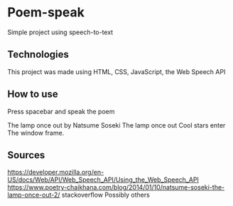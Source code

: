# Poem-speak

Simple project using speech-to-text

## Technologies
This project was made using HTML, CSS, JavaScript, the Web Speech API

## How to use
Press spacebar and speak the poem

The lamp once out by Natsume Soseki 
The lamp once out 
Cool stars enter 
The window frame.

## Sources
https://developer.mozilla.org/en-US/docs/Web/API/Web_Speech_API/Using_the_Web_Speech_API 
https://www.poetry-chaikhana.com/blog/2014/01/10/natsume-soseki-the-lamp-once-out-2/
stackoverflow
Possibly others 
